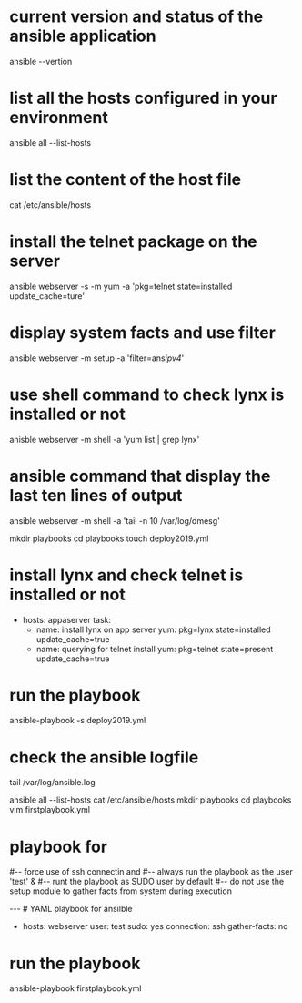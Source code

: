 # current version and status of the ansible application 
ansible --vertion 

# list all the hosts configured in your environment 
ansible all --list-hosts

# list the content of the host file 
cat /etc/ansible/hosts 

# install the telnet package on the server 
ansible webserver -s -m yum -a 'pkg=telnet state=installed update_cache=ture'

# display system facts and use filter 
ansible webserver -m setup -a 'filter=ans*ipv4*'

# use shell command to check lynx is installed or not 
anisble webserver -m shell -a 'yum list | grep lynx'

# ansible command that display the last ten lines of output 
ansible webserver -m shell -a 'tail -n 10 /var/log/dmesg'

mkdir playbooks 
cd playbooks 
touch deploy2019.yml 

# install lynx and check telnet is installed or not

- hosts: appaserver
  task:
  - name: install lynx on app server 
    yum: pkg=lynx state=installed update_cache=true 
  - name: querying for telnet install 
    yum: pkg=telnet state=present update_cache=true

# run the playbook 
ansible-playbook -s deploy2019.yml

# check the ansible logfile 
tail /var/log/ansible.log 

ansible all --list-hosts
cat /etc/ansible/hosts
mkdir playbooks
cd playbooks
vim firstplaybook.yml

# playbook for 
#-- force use of ssh connectin and 
#-- always run the playbook as the user 'test' & 
#-- runt the playbook as SUDO user by default 
#-- do not use the setup module to gather facts from system during execution 

--- # YAML playbook for ansilble 
- hosts: webserver 
  user: test 
  sudo: yes
  connection: ssh
  gather-facts: no 
 
# run the playbook

ansible-playbook firstplaybook.yml


